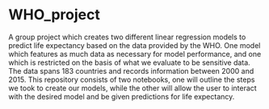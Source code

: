 # WHO_project
A group project which creates two different linear regression models to predict life expectancy based on the data provided by the WHO. One model which features as much data as necessary for model performance, and one which is restricted on the basis of what we evaluate to be sensitive data. The data spans 183 countries and records information between 2000 and 2015. This repository consists of two notebooks, one will outline the steps we took to create our models, while the other will allow the user to interact with the desired model and be given predictions for life expectancy.
